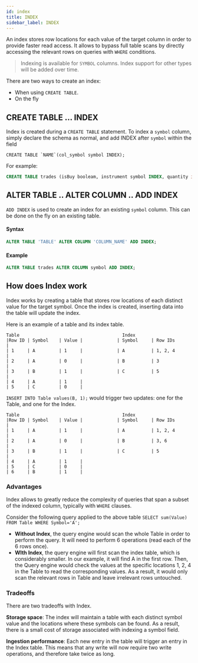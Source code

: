 ```yaml
---
id: index
title: INDEX
sidebar_label: INDEX
---
```



An index stores row locations for each value of the target column in order to provide faster read access.
It allows to bypass full table scans by directly accessing the relevant rows on queries with `WHERE` conditions.

> Indexing is available for `SYMBOL` columns. Index support for other types will be added over time.

There are two ways to create an index:
- When using `CREATE TABLE`.
- On the fly

## CREATE TABLE ... INDEX

Index is created during a `CREATE TABLE` statement. To index a `symbol` column, simply declare the schema as normal,
and add INDEX after `symbol` within the field 
```sqls
CREATE TABLE `NAME`(col_symbol symbol INDEX);
```

For example:
```sql
CREATE TABLE trades (isBuy booleam, instrument symbol INDEX, quantity int, price double);
```

## ALTER TABLE .. ALTER COLUMN .. ADD INDEX

`ADD INDEX` is used to create an index for an existing `symbol` column. This can be done on the fly on an existing table.

#### Syntax
```sql
ALTER TABLE 'TABLE' ALTER COLUMN 'COLUMN_NAME' ADD INDEX;
```

#### Example
```sql
ALTER TABLE trades ALTER COLUMN symbol ADD INDEX;
```


## How does Index work

Index works by creating a table that stores row locations of each distinct value for the target symbol. Once the index is created,
inserting data into the table will update the index.

Here is an example of a table and its index table.
```shell script
Table                                       Index
|Row ID | Symbol    | Value |             | Symbol     | Row IDs       |
| 1     | A         | 1     |             | A          | 1, 2, 4       |
| 2     | A         | 0     |             | B          | 3             |
| 3     | B         | 1     |             | C          | 5             |
| 4     | A         | 1     |
| 5     | C         | 0     |
```

`INSERT INTO Table values(B, 1);` would trigger two updates: one for the Table, and one for the Index.
```shell script
Table                                       Index
|Row ID | Symbol    | Value |             | Symbol     | Row IDs       |
| 1     | A         | 1     |             | A          | 1, 2, 4       |
| 2     | A         | 0     |             | B          | 3, 6          |
| 3     | B         | 1     |             | C          | 5             |
| 4     | A         | 1     |
| 5     | C         | 0     |
| 6     | B         | 1     |
```

### Advantages
Index allows to greatly reduce the complexity of queries that span a subset of the indexed column, typically with `WHERE` clauses.

Consider the following query applied to the above table `SELECT sum(Value) FROM Table WHERE Symbol='A';`
- **Without Index**, the query engine would scan the whole Table in order to perform the query. It will need to perform 6 operations
(read each of the 6 rows once).
- **WIth Index**, the query engine will first scan the index table, which is considerably smaller. In our example, it will find A 
in the first row. Then, the Query engine would check the values at the specific locations 1, 2, 4 in the Table to read the 
corresponding values. As a result, it would only scan the relevant rows in Table and leave irrelevant rows untouched. 

### Tradeoffs
There are two tradeoffs with Index. 

**Storage space**: The index will maintain a table with each distinct symbol value and the locations where these symbols can be found. As a result,
there is a small cost of storage associated with indexing a symbol field.

**Ingestion performance**: Each new entry in the table will trigger an entry in the Index table. This means that any
write will now require two write operations, and therefore take twice as long.


